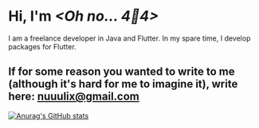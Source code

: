 # Hi, I'm *<Oh no... 4:cookie:4>*

I am a freelance developer in Java and Flutter. In my spare time, I develop packages for Flutter.

If for some reason you wanted to write to me (although it's hard for me to imagine it), write here: nuuulix@gmail.com
---

[![Anurag's GitHub stats](https://github-readme-stats.vercel.app/api?username=Nulllix&show_icons=true&theme=nord&include_all_commits=true&hide=contribs,prs)](https://github.com/anuraghazra/github-readme-stats)
